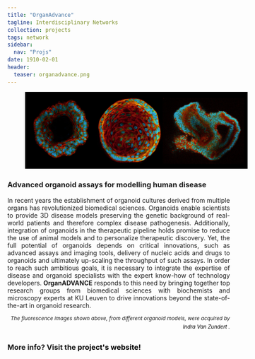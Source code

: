 ```yaml
---
title: "OrganAdvance"
tagline: Interdisciplinary Networks
collection: projects
tags: network
sidebar:
  nav: "Projs"
date: 1910-02-01
header:
  teaser: organadvance.png
---
```

<figure style="width: 100%" class="align-center">
<img src='/images/banner.jpg'>
</figure>

<h3> Advanced organoid assays for modelling human disease </h3>
<p align= "justify">
In recent years the establishment of organoid cultures derived from multiple organs has revolutionized biomedical sciences. Organoids enable scientists to provide 3D disease models preserving the genetic background of real-world patients and therefore complex disease pathogenesis. Additionally, integration of organoids in the therapeutic pipeline holds promise to reduce the use of animal models and to personalize therapeutic discovery. Yet, the full potential of organoids depends on critical innovations, such as advanced assays and imaging tools, delivery of nucleic acids and drugs to organoids and ultimately up-scaling the throughput of such assays. In order to reach such ambitious goals, it is necessary to integrate the expertise of disease and organoid specialists with the expert know-how of technology developers. <b>OrganADVANCE</b> responds to this need by bringing together top research groups from biomedical sciences with biochemists and microscopy experts at KU Leuven to drive innovations beyond the state-of-the-art in organoid research.<br>
<p align= "right">
<sup><i>The fluorescence images shown above, from different organoid models, were acquired by <a href="https://susanarocha.github.io//team/Indra/" style="color:black; text-decoration: none">Indra Van Zundert </a>.</i></sup>

<h3> More info? Visit the <a href="https://organadvance.github.io/" style="color:black; text-decoration: none"> project's website! </a>
